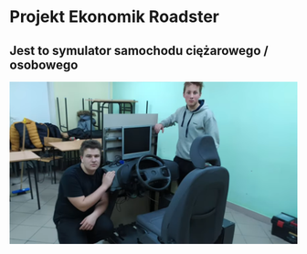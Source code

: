 # Projekt Ekonomik Roadster
## Jest to symulator samochodu ciężarowego / osobowego

![Screenshot](picture.png)
